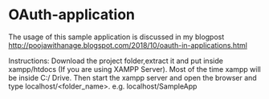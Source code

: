 # OAuth-application

The usage of this sample application is discussed in my blogpost http://poojawithanage.blogspot.com/2018/10/oauth-in-applications.html

Instructions: Download the project folder,extract it and put inside xampp/htdocs (If you are using XAMPP Server). Most of the time xampp will be inside C:/ Drive. Then start the xampp server and open the browser and type localhost/<folder_name>.  e.g. localhost/SampleApp
